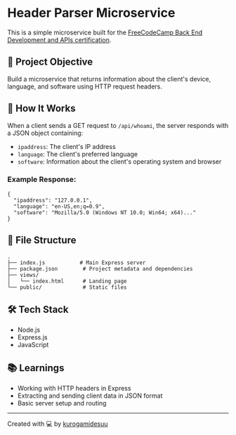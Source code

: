 
# Header Parser Microservice

This is a simple microservice built for the [FreeCodeCamp Back End Development and APIs certification](https://www.freecodecamp.org/learn/back-end-development-and-apis/).

## 📌 Project Objective

Build a microservice that returns information about the client's device, language, and software using HTTP request headers.

## 🚀 How It Works

When a client sends a GET request to `/api/whoami`, the server responds with a JSON object containing:

- `ipaddress`: The client's IP address
- `language`: The client's preferred language
- `software`: Information about the client's operating system and browser

### Example Response:

```
{
  "ipaddress": "127.0.0.1",
  "language": "en-US,en;q=0.9",
  "software": "Mozilla/5.0 (Windows NT 10.0; Win64; x64)..."
}
```

## 📁 File Structure

```
.
├── index.js           # Main Express server
├── package.json        # Project metadata and dependencies
├── views/
│   └── index.html      # Landing page
└── public/             # Static files
```

## 🛠️ Tech Stack

- Node.js
- Express.js
- JavaScript

## 📚 Learnings

- Working with HTTP headers in Express
- Extracting and sending client data in JSON format
- Basic server setup and routing

---

Created with 💻 by [kurogamidesuu](https://github.com/kurogamidesuu)
